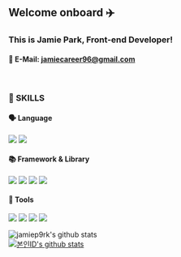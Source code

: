 ## Welcome onboard ✈️
### This is Jamie Park, Front-end Developer!

#### 💌 E-Mail: jamiecareer96@gmail.com
<br/> 

### 💪 SKILLS

#### 🗣 Language
<img src="https://img.shields.io/badge/Javascript-F7DF1E?style=flat-square&logo=Javascript&logoColor=white"/></a>
<img src="https://img.shields.io/badge/Typescript-3178C6?style=flat-square&logo=Typescript&logoColor=white"/></a>

#### 📚 Framework & Library
<img src="https://img.shields.io/badge/React-61DAFB?style=flat-square&logo=React&logoColor=white"/></a>
<img src="https://img.shields.io/badge/React-Native-61DAFB?style=flat-square&logo=React&logoColor=white"/></a>
<img src="https://img.shields.io/badge/styled-components-DB7093?style=flat-square&logo=styled-components&logoColor=white"/></a>
<img src="https://img.shields.io/badge/Sass-CC6699?style=flat-square&logo=Sass&logoColor=white"/></a>


#### 🔧 Tools
<img src="https://img.shields.io/badge/Git-F05032?style=flat-square&logo=Git&logoColor=white"/></a>
<img src="https://img.shields.io/badge/Notion-000000?style=flat-square&logo=Notion&logoColor=white"/></a>
<img src="https://img.shields.io/badge/Figma-F24E1E?style=flat-square&logo=Figma&logoColor=white"/></a>
<img src="https://img.shields.io/badge/GitHub-181717?style=flat-square&logo=GitHub&logoColor=white"/></a>


![jamiep9rk's github stats](https://github-readme-stats.vercel.app/api?username=jamiep9rk&show_icons=true)
<br/>
[![본인ID's github stats](https://github-readme-stats.vercel.app/api/top-langs/?username=jamiep9rk&show_icons=true&hide_border=true&title_color=004386&icon_color=004386&layout=compact)](https://github.com/jamiep9rk)

